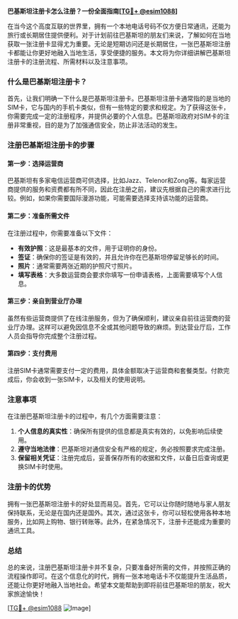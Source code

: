 **巴基斯坦注册卡怎么注册？一份全面指南[[TG💪+ @esim1088](https://t.me/s/esim1088)]**

在当今这个高度互联的世界里，拥有一个本地电话号码不仅方便日常通讯，还能为旅行或长期居住提供便利。对于计划前往巴基斯坦的朋友们来说，了解如何在当地获取一张注册卡显得尤为重要。无论是短期访问还是长期居住，一张巴基斯坦注册卡都能让你更好地融入当地生活，享受便捷的服务。本文将为你详细讲解巴基斯坦注册卡的注册流程、所需材料以及注意事项。

### 什么是巴基斯坦注册卡？

首先，让我们明确一下什么是巴基斯坦注册卡。巴基斯坦注册卡通常指的是当地的SIM卡，它与国内的手机卡类似，但有一些特定的要求和规定。为了获得这张卡，你需要完成一定的注册程序，并提供必要的个人信息。巴基斯坦政府对SIM卡的注册非常重视，目的是为了加强通信安全，防止非法活动的发生。

### 注册巴基斯坦注册卡的步骤

#### 第一步：选择运营商

巴基斯坦有多家电信运营商可供选择，比如Jazz、Telenor和Zong等。每家运营商提供的服务和资费都有所不同，因此在注册之前，建议先根据自己的需求进行比较。例如，如果你需要国际漫游功能，可能需要选择支持该功能的运营商。

#### 第二步：准备所需文件

在注册过程中，你需要准备以下文件：

- **有效护照**：这是最基本的文件，用于证明你的身份。
- **签证**：确保你的签证是有效的，并且允许你在巴基斯坦停留足够长的时间。
- **照片**：通常需要两张近期的护照尺寸照片。
- **填写表格**：大多数运营商会要求你填写一份申请表格，上面需要填写个人信息。

#### 第三步：亲自到营业厅办理

虽然有些运营商提供了在线注册服务，但为了确保顺利，建议亲自前往运营商的营业厅办理。这样可以避免因信息不全或其他问题导致的麻烦。到达营业厅后，工作人员会指导你完成整个注册过程。

#### 第四步：支付费用

注册SIM卡通常需要支付一定的费用，具体金额取决于运营商和套餐类型。付款完成后，你会收到一张SIM卡，以及相关的使用说明。

### 注意事项

在注册巴基斯坦注册卡的过程中，有几个方面需要注意：

1. **个人信息的真实性**：确保所有提供的信息都是真实有效的，以免影响后续使用。
2. **遵守当地法律**：巴基斯坦对通信安全有严格的规定，务必按照要求完成注册。
3. **保留相关凭证**：注册完成后，妥善保存所有的收据和文件，以备日后查询或更换SIM卡时使用。

### 注册卡的优势

拥有一张巴基斯坦注册卡的好处显而易见。首先，它可以让你随时随地与家人朋友保持联系，无论是在国内还是国外。其次，通过这张卡，你可以轻松使用各种本地服务，比如网上购物、银行转账等。此外，在紧急情况下，注册卡还能成为重要的通讯工具。

### 总结

总的来说，注册巴基斯坦注册卡并不复杂，只要准备好所需的文件，并按照正确的流程操作即可。在这个信息化的时代，拥有一张本地电话卡不仅能提升生活品质，还能让你更好地融入当地社会。希望本文能帮助到即将前往巴基斯坦的朋友，祝大家旅途愉快！

[[TG💪+ @esim1088](https://t.me/s/esim1088) ![Image](https://i.postimg.cc/4NQfJmqS/Snipaste-2025-05-13-00-14-12.png)]